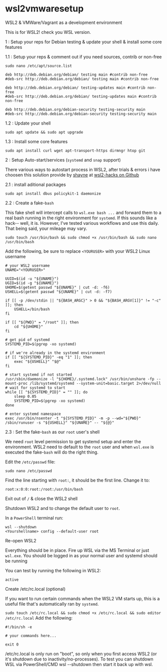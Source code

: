 # wsl2vmwaresetup
WSL2 &amp; VMWare/Vagrant as a development environment

This is for WSL2! check you WSL version.

1 : Setup your reps for Debian testing & update your shell & install some core features

1.1 : Setup your reps & comment out if you need sources, contrib or non-free 
```
sudo nano /etc/apt/source.list
```

```
deb http://deb.debian.org/debian/ testing main #contrib non-free
#deb-src http://deb.debian.org/debian/ testing main #contrib non-free

deb http://deb.debian.org/debian/ testing-updates main #contrib non-free
#deb-src http://deb.debian.org/debian/ testing-updates main #contrib non-free

deb http://deb.debian.org/debian-security testing-security main
#deb-src http://deb.debian.org/debian-security testing-security main
```
1.2 : Update your shell
```
sudo apt update && sudo apt upgrade
```
1.3 : Install some core features
```
sudo apt install curl wget apt-transport-https dirmngr htop git
```

2 : Setup Auto-start/services (```systemd``` and ```snap``` support)

There various ways to autostart process in WSL2, after trials & errors i have choosen this solution provide by [shayne](https://github.com/shayne "Shayne profile on Github") at [wsl2-hacks on Github](https://github.com/shayne/wsl2-hacks "wsl2-hacks on Github")

2.1 : install aditional packages

```
sudo apt install dbus policykit-1 daemonize
```

2.2 : Create a fake-```bash```

This fake shell will intercept calls to ```wsl.exe bash ...``` and forward them to a real bash running in the right environment for ```systemd```. If this sounds like a hack-- well, it is. However, I've tested various workflows and use this daily. That being said, your mileage may vary.

```sudo touch /usr/bin/bash && sudo chmod +x /usr/bin/bash && sudo nano /usr/bin/bash```

Add the following, be sure to replace ```<YOURUSER>``` with your WSL2 Linux username

```#!/bin/bash
# your WSL2 username
UNAME="<YOURUSER>"

UUID=$(id -u "${UNAME}")
UGID=$(id -g "${UNAME}")
UHOME=$(getent passwd "${UNAME}" | cut -d: -f6)
USHELL=$(getent passwd "${UNAME}" | cut -d: -f7)

if [[ -p /dev/stdin || "${BASH_ARGC}" > 0 && "${BASH_ARGV[1]}" != "-c" ]]; then
    USHELL=/bin/bash
fi

if [[ "${PWD}" = "/root" ]]; then
    cd "${UHOME}"
fi

# get pid of systemd
SYSTEMD_PID=$(pgrep -xo systemd)

# if we're already in the systemd environment
if [[ "${SYSTEMD_PID}" -eq "1" ]]; then
    exec "${USHELL}" "$@"
fi

# start systemd if not started
/usr/sbin/daemonize -l "${HOME}/.systemd.lock" /usr/bin/unshare -fp --mount-proc /lib/systemd/systemd --system-unit=basic.target 2>/dev/null
# wait for systemd to start
while [[ "${SYSTEMD_PID}" = "" ]]; do
    sleep 0.05
    SYSTEMD_PID=$(pgrep -xo systemd)
done

# enter systemd namespace
exec /usr/bin/nsenter -t "${SYSTEMD_PID}" -m -p --wd="${PWD}" /sbin/runuser -s "${USHELL}" "${UNAME}" -- "${@}"
```
2.3 : Set the fake-```bash``` as our ```root``` user's shell

We need ```root``` level permission to get systemd setup and enter the environment. WSL2 need to default to the ```root``` user and when ```wsl.exe``` is executed the fake-```bash``` will do the right thing.

Edit the ```/etc/passwd``` file:

```
sudo nano /etc/passwd
```

Find the line starting with ```root:```, it should be the first line. Change it to:

```
root:x:0:0:root:/root:/usr/bin/bash
```

Exit out of ```/``` & close the WSL2 shell

Shutdown WSL2 and to change the default user to ```root```.

In a ```PowerShell``` terminal run:

```
wsl --shutdown
<Yourshellname> config --default-user root
```
Re-open WSL2

Everything should be in place. Fire up WSL via the MS Terminal or just ```wsl.exe```. You should be logged in as your normal user and systemd should be running

You can test by running the following in WSL2:

```systemctl is-active dbus
active
```

Create /etc/rc.local (optional)

If you want to run certain commands when the WSL2 VM starts up, this is a useful file that's automatically ran by ```systemd```.

```sudo touch /etc/rc.local && sudo chmod +x /etc/rc.local && sudo editor /etc/rc.local```
Add the following:
```
#!/bin/sh -e

# your commands here...

exit 0
```
/etc/rc.local is only run on "boot", so only when you first access WSL2 (or it's shutdown due to inactivity/no-processes). To test you can shutdown WSL via PowerShell/CMD wsl --shutdown then start it back up with wsl.
